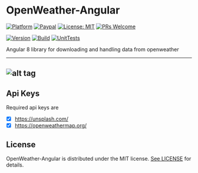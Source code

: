 # OpenWeather-Angular

[![Platform](https://img.shields.io/badge/platform-Angular-blue.svg)](https://angular.io/)
[![Paypal](https://img.shields.io/badge/paypal-donate-blue.svg)](https://www.paypal.me/GuepardoApps)
[![License: MIT](https://img.shields.io/badge/License-MIT-blue.svg)](https://opensource.org/licenses/MIT)
[![PRs Welcome](https://img.shields.io/badge/PRs-welcome-brightgreen.svg)](http://makeapullrequest.com)

[![Version](https://img.shields.io/badge/version-v0.7.0-green.svg)](src)
[![Build](https://img.shields.io/badge/build-failing-red.svg)](src)
[![UnitTests](https://img.shields.io/badge/UnitTests-failing-red.svg)](src)

Angular 8 library for downloading and handling data from openweather

---
![alt tag](screenshots/img001.png)
---

## Api Keys

Required api keys are 
- [x] https://unsplash.com/
- [x] https://openweathermap.org/

## License

OpenWeather-Angular is distributed under the MIT license. [See LICENSE](LICENSE.md) for details.
